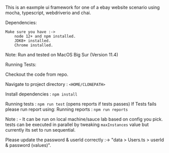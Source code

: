 This is an eaxmple ui framework for one of a ebay website scenario using mocha, typescript, webdriverio and chai.

Dependencies:

    Make sure you have :->
        node 12+ and npm installed. 
        JDK8+ installed.
        Chrome installed.

Note: 
Run and tested on MacOS Big Sur (Version 11.4)

Running Tests:

Checkout the code from repo.

Navigate to project directory : `<HOME/CLONEPATH>`

Install dependencies : `npm install`

Running tests : `npm run test` (opens reports if tests passes)
If Tests fails please run report using:
Running reports :  `npm run reports`

Note : - 
It can be run on local machine/sauce lab based on config you pick.
tests can be executed in parallel by tweaking `maxInstances` value but currently its set to run sequential.

Please update the password & userId correctly :->  "data > Users.ts > userId & password (values)".
